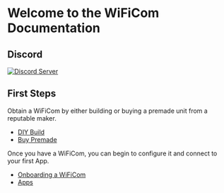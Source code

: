# Welcome to the WiFiCom Documentation

## Discord
[![Discord Server](https://dcbadge.vercel.app/api/server/yJ4Ub64zrP)](https://discord.gg/yJ4Ub64zrP)


## First Steps
Obtain a WiFiCom by either building or buying a premade unit from a reputable maker.

- [DIY Build](diy_build.md)
- [Buy Premade](buy_premade.md)

Once you have a WiFiCom, you can begin to configure it and connect to your first App.

- [Onboarding a WiFiCom](onboarding_wificom.md)
- [Apps](apps.md)


